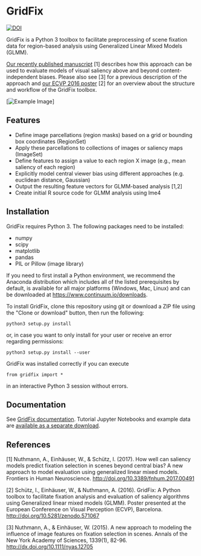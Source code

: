 # GridFix


[![DOI](https://zenodo.org/badge/DOI/10.5281/zenodo.998554.svg)](https://doi.org/10.5281/zenodo.998554)


GridFix is a Python 3 toolbox to facilitate preprocessing of scene fixation data for region-based analysis using Generalized Linear Mixed Models (GLMM).

[Our recently published manuscript](https://www.frontiersin.org/articles/10.3389/fnhum.2017.00491) [1] describes how this approach can be used to evaluate models of visual saliency above and beyond content-independent biases. Please also see [3] for a previous description of the approach and [our ECVP 2016 poster](http://doi.org/10.5281/zenodo.571067) [2] for an overview about the structure and workflow of the GridFix toolbox.

[![Example Image](https://ischtz.github.io/gridfix/_images/example_grid.png)]


## Features
- Define image parcellations (region masks) based on a grid or bounding box coordinates (RegionSet)
- Apply these parcellations to collections of images or saliency maps (ImageSet)
- Define features to assign a value to each region X image (e.g., mean saliency of each region)
- Explicitly model central viewer bias using different approaches (e.g. euclidean distance, Gaussian)
- Output the resulting feature vectors for GLMM-based analysis [1,2]
- Create initial R source code for GLMM analysis using lme4


## Installation

GridFix requires Python 3. The following packages need to be installed: 
- numpy
- scipy
- matplotlib
- pandas
- PIL or Pillow (image library)

If you need to first install a Python environment, we recommend the Anaconda distribution which includes all of the listed prerequisites by default, is available for all major platforms (Windows, Mac, Linux) and can be downloaded at https://www.continuum.io/downloads. 

To install GridFix, clone this repository using git or download a ZIP file using the "Clone or download" button, then run the following:

```
python3 setup.py install
```
or, in case you want to only install for your user or receive an error regarding permissions:

```
python3 setup.py install --user
```

GridFix was installed correctly if you can execute 

```
from gridfix import *
```

in an interactive Python 3 session without errors. 


## Documentation

See [GridFix documentation](https://ischtz.github.io/gridfix/). 
Tutorial Jupyter Notebooks and example data are [available as a separate download](https://github.com/ischtz/gridfix-tutorial/releases).


## References
[1] Nuthmann, A., Einhäuser, W., & Schütz, I. (2017). How well can saliency models predict fixation selection in scenes beyond central bias? A new approach to model evaluation using generalized linear mixed models. Frontiers in Human Neuroscience. http://doi.org/10.3389/fnhum.2017.00491

[2] Schütz, I., Einhäuser, W., & Nuthmann, A. (2016). GridFix: A Python toolbox to facilitate fixation analysis and evaluation of saliency algorithms using Generalized linear mixed models (GLMM). Poster presented at the European Conference on Visual Perception (ECVP), Barcelona. http://doi.org/10.5281/zenodo.571067

[3] Nuthmann, A., & Einhäuser, W. (2015). A new approach to modeling the influence of image features on fixation selection in scenes. Annals of the New York Academy of Sciences, 1339(1), 82-96. http://dx.doi.org/10.1111/nyas.12705

